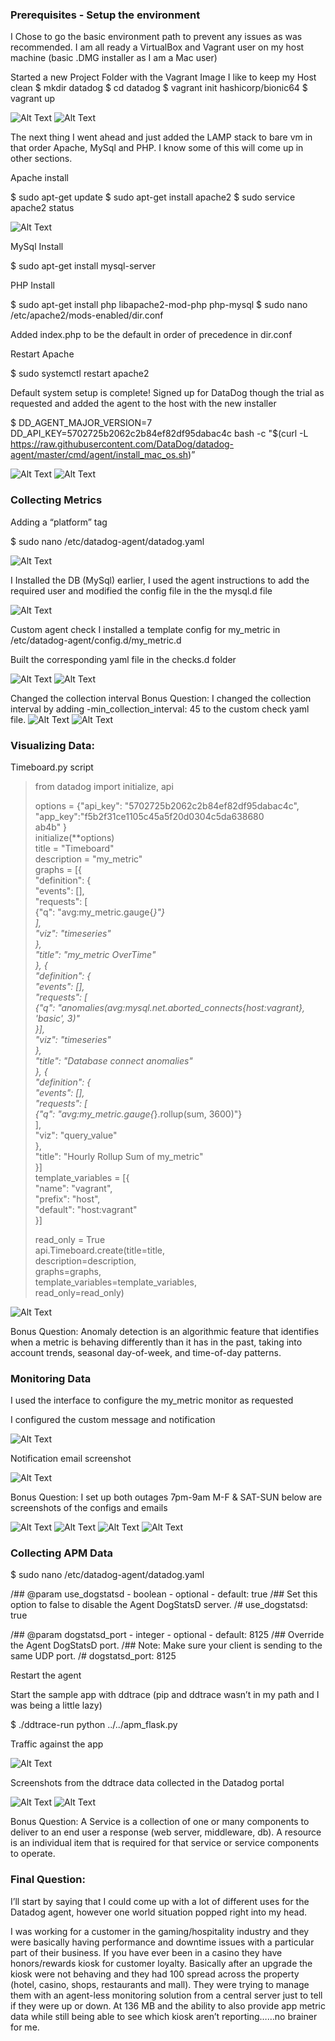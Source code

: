 ### Prerequisites - Setup the environment ###

I Chose to go the basic environment path to prevent any issues as was recommended.  I am all ready a VirtualBox and Vagrant user on my host machine (basic .DMG installer as I am a Mac user)
  
Started a new Project Folder with the Vagrant Image I like to keep my Host clean
	$ mkdir datadog
	$ cd datadog
	$ vagrant init hashicorp/bionic64
	$ vagrant up
  
  ![Alt Text](https://github.com/joeyhowe/images/blob/master/01.png)
  ![Alt Text](https://github.com/joeyhowe/images/blob/master/02.png)
  
The next thing I went ahead and just added the LAMP stack to bare vm in that order Apache, MySql and PHP.  I know some of this will come up in other sections.

Apache install

$ sudo apt-get update
$ sudo apt-get install apache2
$ sudo service apache2 status

![Alt Text](https://github.com/joeyhowe/images/blob/master/03.png)


MySql Install

$ sudo apt-get install mysql-server

PHP Install

$ sudo apt-get install php libapache2-mod-php php-mysql
$ sudo nano /etc/apache2/mods-enabled/dir.conf

Added index.php to be the default in order of precedence in dir.conf

Restart Apache

$ sudo systemctl restart apache2

Default system setup is complete!
Signed up for DataDog though the trial as requested and added the agent to the host with the new installer

$ DD_AGENT_MAJOR_VERSION=7 DD_API_KEY=5702725b2062c2b84ef82df95dabac4c bash -c "$(curl -L https://raw.githubusercontent.com/DataDog/datadog-agent/master/cmd/agent/install_mac_os.sh)”

![Alt Text](https://github.com/joeyhowe/images/blob/master/04a.png)
![Alt Text](https://github.com/joeyhowe/images/blob/master/04.png)

### Collecting Metrics ###

Adding a “platform” tag

$ sudo nano /etc/datadog-agent/datadog.yaml

![Alt Text](https://github.com/joeyhowe/images/blob/master/05.png)

I Installed the DB (MySql) earlier, I used the agent instructions to add the required user and modified the config file in the the mysql.d file

![Alt Text](https://github.com/joeyhowe/images/blob/master/06.png)


Custom agent check I installed a template config for my_metric in /etc/datadog-agent/config.d/my_metric.d

Built the corresponding yaml file in the checks.d folder

![Alt Text](https://github.com/joeyhowe/images/blob/master/08.png)
![Alt Text](https://github.com/joeyhowe/images/blob/master/07.png)

Changed the collection interval
Bonus Question: I changed the collection interval by adding  -min_collection_interval: 45 to the custom check yaml file.
![Alt Text](https://github.com/joeyhowe/images/blob/master/10.png)
![Alt Text](https://github.com/joeyhowe/images/blob/master/11.png)



### Visualizing Data: ###

Timeboard.py script

> from datadog import initialize, api  
>   
> options = {"api_key": "5702725b2062c2b84ef82df95dabac4c", "app_key":"f5b2f31ce1105c45a5f20d0304c5da638680  
> ab4b" }  
> initialize(**options)  
> title = "Timeboard"  
> description = "my_metric"  
> graphs = [{  
>     "definition": {  
>         "events": [],  
>         "requests": [  
>             {"q": "avg:my_metric.gauge{*}"}  
>         ],  
>         "viz": "timeseries"  
>     },  
>     "title": "my_metric OverTime"  
> }, {  
>     "definition": {  
>         "events": [],  
>         "requests": [  
>             {"q": "anomalies(avg:mysql.net.aborted_connects{host:vagrant}, 'basic', 3)"  
>              }],  
>         "viz": "timeseries"  
>     },  
>     "title": "Database connect anomalies"  
> }, {  
>     "definition": {  
>         "events": [],  
>         "requests": [  
>             {"q": "avg:my_metric.gauge{*}.rollup(sum, 3600)"}  
>         ],  
>         "viz": "query_value"  
>     },  
>     "title": "Hourly Rollup Sum of my_metric"  
> }]  
> template_variables = [{  
>     "name": "vagrant",  
>     "prefix": "host",  
>     "default": "host:vagrant"  
> }]  
>   
> read_only = True  
> api.Timeboard.create(title=title,  
>                      description=description,  
>                      graphs=graphs,  
>                      template_variables=template_variables,  
>                      read_only=read_only)  


![Alt Text](https://github.com/joeyhowe/images/blob/master/09.png)

Bonus Question:
Anomaly detection is an algorithmic feature that identifies when a metric is behaving differently than it has in the past, taking into account trends, seasonal day-of-week, and time-of-day patterns. 


### Monitoring Data ###

I used the interface to configure the my_metric monitor as requested

I configured the custom message and notification

![Alt Text](https://github.com/joeyhowe/images/blob/master/12.png)

Notification email screenshot

![Alt Text](https://github.com/joeyhowe/images/blob/master/11b.png)

Bonus Question: I set up both outages 7pm-9am M-F & SAT-SUN below are screenshots of the configs and emails

![Alt Text](https://github.com/joeyhowe/images/blob/master/13.png)
![Alt Text](https://github.com/joeyhowe/images/blob/master/14.png)
![Alt Text](https://github.com/joeyhowe/images/blob/master/15.png)
![Alt Text](https://github.com/joeyhowe/images/blob/master/16.png)

### Collecting APM Data ###

$ sudo nano /etc/datadog-agent/datadog.yaml

/## @param use_dogstatsd - boolean - optional - default: true
/## Set this option to false to disable the Agent DogStatsD server.
/#
use_dogstatsd: true

/## @param dogstatsd_port - integer - optional - default: 8125
/## Override the Agent DogStatsD port.
/## Note: Make sure your client is sending to the same UDP port.
/#
dogstatsd_port: 8125

Restart the agent

Start the sample app with ddtrace (pip and ddtrace wasn’t in my path and I was being a little lazy)

$ ./ddtrace-run python ../../apm_flask.py

Traffic against the app

![Alt Text](https://github.com/joeyhowe/images/blob/master/17.png)


Screenshots from the ddtrace data collected in the Datadog portal

![Alt Text](https://github.com/joeyhowe/images/blob/master/18.png)
![Alt Text](https://github.com/joeyhowe/images/blob/master/19.png)

Bonus Question:
A Service is a collection of one or many components to deliver to an end user a response (web server, middleware, db).  A resource is an individual item that is required for that service or service components to operate.

### Final Question: ###
I’ll start by saying that I could come up with a lot of different uses for the Datadog agent, however one world situation popped right into my head.

I was working for a customer in the gaming/hospitality industry and they were basically having performance and downtime issues with a particular part of their business.  If you have ever been in a casino they have honors/rewards kiosk for customer loyalty.  Basically after an upgrade the kiosk were not behaving and they had 100 spread across the property (hotel, casino, shops, restaurants and mall).  They were trying to manage them with an agent-less monitoring solution from a central server just to tell if they were up or down.  At 136 MB and the ability to also provide app metric data while still being able to see which kiosk aren’t reporting……no brainer for me.








